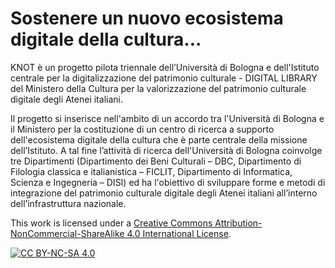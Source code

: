 # Sostenere un nuovo ecosistema digitale della cultura...
KNOT è un progetto pilota triennale dell’Università di Bologna e dell'Istituto centrale per la digitalizzazione del patrimonio culturale - DIGITAL LIBRARY del Ministero della Cultura per la valorizzazione del patrimonio culturale digitale degli Atenei italiani.

Il progetto si inserisce nell'ambito di un accordo tra l'Università di Bologna e il Ministero per la costituzione di un centro di ricerca a supporto dell'ecosistema digitale della cultura che è parte centrale della missione dell’Istituto. A tal fine l’attività di ricerca dell'Università di Bologna coinvolge tre Dipartimenti (Dipartimento dei Beni Culturali – DBC, Dipartimento di Filologia classica e italianistica – FICLIT, Dipartimento di Informatica, Scienza e Ingegneria – DISI) ed ha l'obiettivo di sviluppare forme e metodi di integrazione del patrimonio culturale digitale degli Atenei italiani all’interno dell’infrastruttura nazionale.

This work is licensed under a
[Creative Commons Attribution-NonCommercial-ShareAlike 4.0 International License][cc-by-nc-sa].

[![CC BY-NC-SA 4.0][cc-by-nc-sa-image]][cc-by-nc-sa]

[cc-by-nc-sa]: http://creativecommons.org/licenses/by-nc-sa/4.0/
[cc-by-nc-sa-image]: https://licensebuttons.net/l/by-nc-sa/4.0/88x31.png
[cc-by-nc-sa-shield]: https://img.shields.io/badge/License-CC%20BY--NC--SA%204.0-lightgrey.svg
